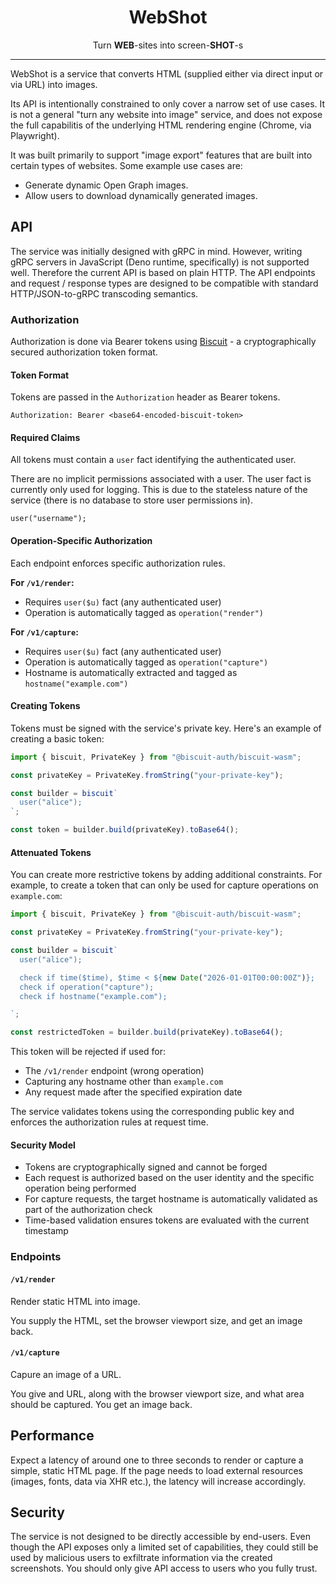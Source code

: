 <div align="center">
  <h1>WebShot</h1>
  <div>Turn <b>WEB</b>-sites into screen-<b>SHOT</b>-s</div>
</div>

---

WebShot is a service that converts HTML (supplied either via direct input or via URL) into images.

Its API is intentionally constrained to only cover a narrow set of use cases.
It is not a general "turn any website into image" service, and does not expose the full capabilitis of the underlying HTML rendering engine (Chrome, via Playwright).

It was built primarily to support "image export" features that are built into certain types of websites.
Some example use cases are:

- Generate dynamic Open Graph images.
- Allow users to download dynamically generated images.

## API

The service was initially designed with gRPC in mind.
However, writing gRPC servers in JavaScript (Deno runtime, specifically) is not supported well.
Therefore the current API is based on plain HTTP.
The API endpoints and request / response types are designed to be compatible with standard HTTP/JSON-to-gRPC transcoding semantics.

### Authorization

Authorization is done via Bearer tokens using [Biscuit](https://www.biscuitsec.org/) - a cryptographically secured authorization token format.

#### Token Format

Tokens are passed in the `Authorization` header as Bearer tokens.

```
Authorization: Bearer <base64-encoded-biscuit-token>
```

#### Required Claims

All tokens must contain a `user` fact identifying the authenticated user.

There are no implicit permissions associated with a user.
The user fact is currently only used for logging.
This is due to the stateless nature of the service (there is no database to store user permissions in).

```
user("username");
```

#### Operation-Specific Authorization

Each endpoint enforces specific authorization rules.

**For `/v1/render`:**
- Requires `user($u)` fact (any authenticated user)
- Operation is automatically tagged as `operation("render")`

**For `/v1/capture`:**
- Requires `user($u)` fact (any authenticated user)
- Operation is automatically tagged as `operation("capture")`
- Hostname is automatically extracted and tagged as `hostname("example.com")`

#### Creating Tokens

Tokens must be signed with the service's private key.
Here's an example of creating a basic token:

```typescript
import { biscuit, PrivateKey } from "@biscuit-auth/biscuit-wasm";

const privateKey = PrivateKey.fromString("your-private-key");

const builder = biscuit`
  user("alice");
`;

const token = builder.build(privateKey).toBase64();
```

#### Attenuated Tokens

You can create more restrictive tokens by adding additional constraints.
For example, to create a token that can only be used for capture operations on `example.com`:

```typescript
import { biscuit, PrivateKey } from "@biscuit-auth/biscuit-wasm";

const privateKey = PrivateKey.fromString("your-private-key");

const builder = biscuit`
  user("alice");

  check if time($time), $time < ${new Date("2026-01-01T00:00:00Z")};
  check if operation("capture");
  check if hostname("example.com");

`;

const restrictedToken = builder.build(privateKey).toBase64();
```

This token will be rejected if used for:
- The `/v1/render` endpoint (wrong operation)
- Capturing any hostname other than `example.com`
- Any request made after the specified expiration date

The service validates tokens using the corresponding public key and enforces the authorization rules at request time.

#### Security Model

- Tokens are cryptographically signed and cannot be forged
- Each request is authorized based on the user identity and the specific operation being performed
- For capture requests, the target hostname is automatically validated as part of the authorization check
- Time-based validation ensures tokens are evaluated with the current timestamp

### Endpoints

#### `/v1/render`

Render static HTML into image.

You supply the HTML, set the browser viewport size, and get an image back.

#### `/v1/capture`

Capure an image of a URL.

You give and URL, along with the browser viewport size, and what area should be captured. You get an image back.

## Performance

Expect a latency of around one to three seconds to render or capture a simple, static HTML page.
If the page needs to load external resources (images, fonts, data via XHR etc.), the latency will increase accordingly.

## Security

The service is not designed to be directly accessible by end-users.
Even though the API exposes only a limited set of capabilities, they could still be used by malicious users to exfiltrate information via the created screenshots.
You should only give API access to users who you fully trust.
